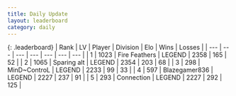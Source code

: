 ```yaml
---
title: Daily Update
layout: leaderboard
category: daily
---
```


{: .leaderboard}
| Rank | LV | Player | Division | Elo | Wins | Losses |
| --- | --- | --- | --- | --- | --- | --- |
| <span data-change="1">1</span> | 1023 | <span title="ID: 357425">Fire Feathers</span> | LEGEND | <span data-change="27">2358</span> | <span data-change="8">165</span> | <span data-change="0">52</span> |
| <span data-change="-1">2</span> | 1065 | <span title="ID: 203132">Sparing alt</span> | LEGEND | <span data-change="20">2354</span> | <span data-change="7">203</span> | <span data-change="0">68</span> |
| <span data-change="4">3</span> | 298 | <span title="ID: 379808">MinD~ControL</span> | LEGEND | <span data-change="16">2233</span> | <span data-change="2">99</span> | <span data-change="0">33</span> |
| <span data-change="0">4</span> | 597 | <span title="ID: 454722">Blazegamer836</span> | LEGEND | <span data-change="-22">2227</span> | <span data-change="0">237</span> | <span data-change="2">91</span> |
| <span data-change="-2">5</span> | 293 | <span title="ID: 539711">Connection</span> | LEGEND | <span data-change="-36">2227</span> | <span data-change="24">292</span> | <span data-change="8">125</span> |